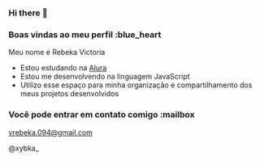 ### Hi there 👋
### Boas vindas ao meu perfil :blue_heart

Meu nome é  Rebeka Victoria

- Estou estudando na [Alura](https://www.alura.com.br)
- Estou me desenvolvendo na linguagem JavaScript
- Utilizo esse espaço para minha organização e compartilhamento dos meus projetos desenvolvidos

### Você pode entrar em contato comigo :mailbox

vrebeka.094@gmail.com

@xybka_
